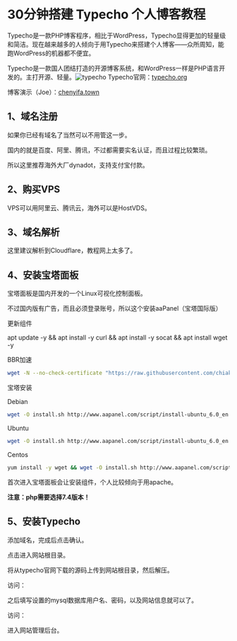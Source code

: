 # 30分钟搭建 Typecho 个人博客教程
​
Typecho是一款PHP博客程序，相比于WordPress，Typecho显得更加的轻量级和简洁。现在越来越多的人倾向于用Typecho来搭建个人博客——众所周知，能跑WordPress的机器都不便宜。

Typecho是一款国人团结打造的开源博客系统，和WordPress一样是PHP语言开发的。主打开源、轻量。
​![typecho](https://i-blog.csdnimg.cn/direct/1853a162e4954d6990eb1fa4c4ceb619.png)
Typecho官网：[typecho.org](typecho.org)

博客演示（Joe）：[chenyifa.town](chenyifa.town)

## 1、域名注册
如果你已经有域名了当然可以不用管这一步。

国内的就是百度、阿里、腾讯，不过都需要实名认证，而且过程比较繁琐。

所以这里推荐海外大厂dynadot，支持支付宝付款。

## 2、购买VPS
VPS可以用阿里云、腾讯云，海外可以是HostVDS。

## 3、域名解析
这里建议解析到Cloudflare，教程网上太多了。

## 4、安装宝塔面板
宝塔面板是国内开发的一个Linux可视化控制面板。

不过国内版有广告，而且必须登录账号，所以这个安装aaPanel（宝塔国际版）

更新组件

apt update -y && apt install -y curl && apt install -y socat && apt install wget -y

BBR加速
```bash
wget -N --no-check-certificate "https://raw.githubusercontent.com/chiakge/Linux-NetSpeed/master/tcp.sh" && chmod +x tcp.sh && ./tcp.sh
```
宝塔安装

Debian
```bash
wget -O install.sh http://www.aapanel.com/script/install-ubuntu_6.0_en.sh && bash install.sh aapanel
```
Ubuntu
```bash
wget -O install.sh http://www.aapanel.com/script/install-ubuntu_6.0_en.sh && sudo bash install.sh aapanel
```
Centos
```bash
yum install -y wget && wget -O install.sh http://www.aapanel.com/script/install_6.0_en.sh && bash install.sh aapanel
```
首次进入宝塔面板会让安装组件，个人比较倾向于用apache。

**注意：php需要选择7.4版本！**

## 5、安装Typecho

添加域名，完成后点击确认。


点击进入网站根目录。

将从typecho官网下载的源码上传到网站根目录，然后解压。

访问：


之后填写设置的mysql数据库用户名、密码，以及网站信息就可以了。

访问：


进入网站管理后台。

​
